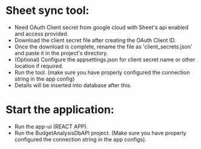 # Sheet sync tool:

* Need OAuth Client secret from google cloud with Sheet's api enabled and access provided.
* Download the client secret file after creating the OAuth Client ID.
* Once the download is complete, rename the file as 'client_secrets.json' and paste it in the project's directory.
* (Optional) Configure the appsettings.json for client secret name or other location if required. 
* Run the tool. (make sure you have properly configured the connection string in the app config)
* Details will be inserted into database after this.


# Start the application:

* Run the app-ui (REACT APP).
* Run the BudgetAnalysisDbAPI project. (Make sure you have properly configured the connection string in the app configs).
